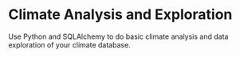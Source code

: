 # Climate Analysis and Exploration

Use Python and SQLAlchemy to do basic climate analysis and data exploration of your climate database.
